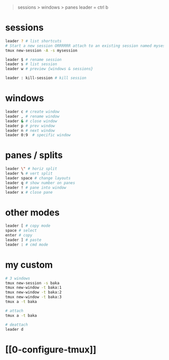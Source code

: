 > sessions > windows > panes
   leader = ctrl b
# sessions
```bash
leader ? # list shortcuts
# Start a new session ORRRRRR attach to an existing session named mysession
tmux new-session -A -s mysession 

leader $ # rename session
leader s # list session
leader w # preview {windows & sessions}

leader : kill-session # kill session
```

# windows
```bash
leader c # create window
leader , # rename window
leader & # close window
leader p # prev window
leader n # next window
leader 0:9  # specific window
```

# panes / splits
```bash
leader \" # horiz split
leader % # vert split
leader space # change layouts
leader q # show number on panes
leader ! # pane into window
leader x # close pane
```

# other modes
```bash
leader [ # copy mode
space # select
enter # copy
leader ] # paste
leader : # cmd mode
```

# my custom
```bash
# 3 windows
tmux new-session -s baka 
tmux new-window -t baka:1 
tmux new-window -t baka:2 
tmux new-window -t baka:3 
tmux a -t baka

# attach
tmux a -t baka

# deattach
leader d

```

# [[0-configure-tmux]]
